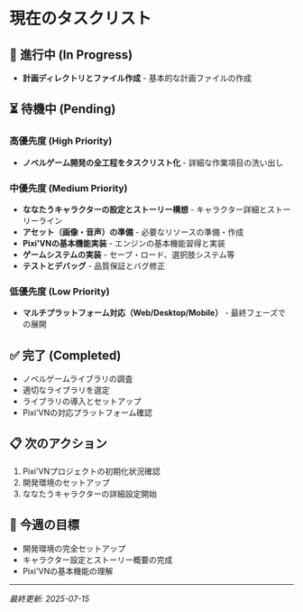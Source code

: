 # 現在のタスクリスト

## 🔄 進行中 (In Progress)
- **計画ディレクトリとファイル作成** - 基本的な計画ファイルの作成

## ⏳ 待機中 (Pending)
### 高優先度 (High Priority)
- **ノベルゲーム開発の全工程をタスクリスト化** - 詳細な作業項目の洗い出し

### 中優先度 (Medium Priority)
- **ななたうキャラクターの設定とストーリー構想** - キャラクター詳細とストーリーライン
- **アセット（画像・音声）の準備** - 必要なリソースの準備・作成
- **Pixi'VNの基本機能実装** - エンジンの基本機能習得と実装
- **ゲームシステムの実装** - セーブ・ロード、選択肢システム等
- **テストとデバッグ** - 品質保証とバグ修正

### 低優先度 (Low Priority)
- **マルチプラットフォーム対応（Web/Desktop/Mobile）** - 最終フェーズでの展開

## ✅ 完了 (Completed)
- ノベルゲームライブラリの調査
- 適切なライブラリを選定
- ライブラリの導入とセットアップ
- Pixi'VNの対応プラットフォーム確認

## 📋 次のアクション
1. Pixi'VNプロジェクトの初期化状況確認
2. 開発環境のセットアップ
3. ななたうキャラクターの詳細設定開始

## 🎯 今週の目標
- 開発環境の完全セットアップ
- キャラクター設定とストーリー概要の完成
- Pixi'VNの基本機能の理解

---
*最終更新: 2025-07-15*